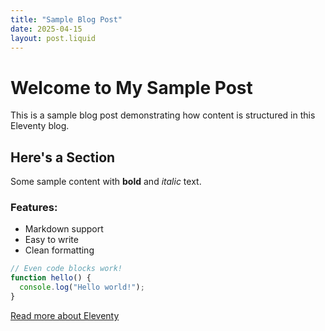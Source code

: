 ```yaml
---
title: "Sample Blog Post"
date: 2025-04-15
layout: post.liquid
---
```


# Welcome to My Sample Post

This is a sample blog post demonstrating how content is structured in this Eleventy blog.

## Here's a Section

Some sample content with **bold** and *italic* text.

### Features:

- Markdown support
- Easy to write
- Clean formatting

```javascript
// Even code blocks work!
function hello() {
  console.log("Hello world!");
}
```

[Read more about Eleventy](https://www.11ty.dev/)
